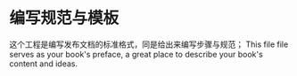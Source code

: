 # 编写规范与模板

这个工程是编写发布文档的标准格式，同是给出来编写步骤与规范；
This file file serves as your book's preface, a great place to describe your book's content and ideas.
